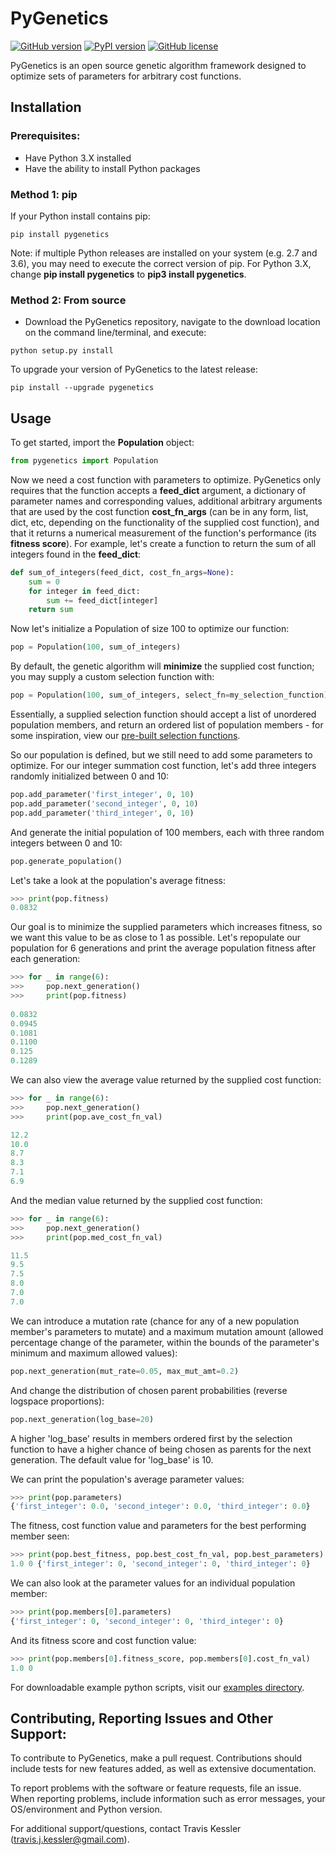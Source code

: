 # PyGenetics

[![GitHub version](https://badge.fury.io/gh/tjkessler%2FPyGenetics.svg)](https://badge.fury.io/gh/tjkessler%2FPyGenetics)
[![PyPI version](https://badge.fury.io/py/pygenetics.svg)](https://badge.fury.io/py/pygenetics)
[![GitHub license](https://img.shields.io/badge/license-MIT-blue.svg)](https://raw.githubusercontent.com/TJKessler/PyGenetics/master/LICENSE.txt)

PyGenetics is an open source genetic algorithm framework designed to optimize sets of parameters for arbitrary cost functions.

## Installation
### Prerequisites:
- Have Python 3.X installed
- Have the ability to install Python packages

### Method 1: pip
If your Python install contains pip:
```
pip install pygenetics
```
Note: if multiple Python releases are installed on your system (e.g. 2.7 and 3.6), you may need to execute the correct version of pip. For Python 3.X, change **pip install pygenetics** to **pip3 install pygenetics**.

### Method 2: From source
- Download the PyGenetics repository, navigate to the download location on the command line/terminal, and execute:
```
python setup.py install
```

To upgrade your version of PyGenetics to the latest release:
```
pip install --upgrade pygenetics
```

## Usage
To get started, import the **Population** object:
```python
from pygenetics import Population
```
Now we need a cost function with parameters to optimize. PyGenetics only requires that the function accepts a **feed_dict** argument, a dictionary of parameter names and corresponding values, additional arbitrary arguments that are used by the cost function **cost_fn_args** (can be in any form, list, dict, etc, depending on the functionality of the supplied cost function), and that it returns a numerical measurement of the function's performance (its **fitness score**). For example, let's create a function to return the sum of all integers found in the **feed_dict**:
```python
def sum_of_integers(feed_dict, cost_fn_args=None):
    sum = 0
    for integer in feed_dict:
        sum += feed_dict[integer]
    return sum
```
Now let's initialize a Population of size 100 to optimize our function:
```python
pop = Population(100, sum_of_integers)
```
By default, the genetic algorithm will **minimize** the supplied cost function; you may supply a custom selection function with:
```python
pop = Population(100, sum_of_integers, select_fn=my_selection_function)
```
Essentially, a supplied selection function should accept a list of unordered population members, and return an ordered list of population members - for some inspiration, view our [pre-built selection functions](https://github.com/tjkessler/PyGenetics/blob/master/pygenetics/selection_functions.py).

So our population is defined, but we still need to add some parameters to optimize. For our integer summation cost function, let's add three integers randomly initialized between 0 and 10:
```python
pop.add_parameter('first_integer', 0, 10)
pop.add_parameter('second_integer', 0, 10)
pop.add_parameter('third_integer', 0, 10)
```
And generate the initial population of 100 members, each with three random integers between 0 and 10:
```python
pop.generate_population()
```
Let's take a look at the population's average fitness:
```python
>>> print(pop.fitness)
0.0832
```
Our goal is to minimize the supplied parameters which increases fitness, so we want this value to be as close to 1 as possible. Let's repopulate our population for 6 generations and print the average population fitness after each generation:
```python
>>> for _ in range(6):
>>>     pop.next_generation()
>>>     print(pop.fitness)
    
0.0832
0.0945
0.1081
0.1100
0.125
0.1289
```

We can also view the average value returned by the supplied cost function:
```python
>>> for _ in range(6):
>>>     pop.next_generation()
>>>     print(pop.ave_cost_fn_val)

12.2
10.0
8.7
8.3
7.1
6.9
```

And the median value returned by the supplied cost function:
```python
>>> for _ in range(6):
>>>     pop.next_generation()
>>>     print(pop.med_cost_fn_val)

11.5
9.5
7.5
8.0
7.0
7.0
```

We can introduce a mutation rate (chance for any of a new population member's parameters to mutate) and a maximum mutation amount (allowed percentage change of the parameter, within the bounds of the parameter's minimum and maximum allowed values):
```python
pop.next_generation(mut_rate=0.05, max_mut_amt=0.2)
```
And change the distribution of chosen parent probabilities (reverse logspace proportions):
```python
pop.next_generation(log_base=20)
```
A higher 'log_base' results in members ordered first by the selection function to have a higher chance of being chosen as parents for the next generation. The default value for 'log_base' is 10.

We can print the population's average parameter values:
```python
>>> print(pop.parameters)
{'first_integer': 0.0, 'second_integer': 0.0, 'third_integer': 0.0}
```

The fitness, cost function value and parameters for the best performing member seen:
```python
>>> print(pop.best_fitness, pop.best_cost_fn_val, pop.best_parameters)
1.0 0 {'first_integer': 0, 'second_integer': 0, 'third_integer': 0}
```

We can also look at the parameter values for an individual population member:
```python
>>> print(pop.members[0].parameters)
{'first_integer': 0, 'second_integer': 0, 'third_integer': 0}
```
And its fitness score and cost function value:
```python
>>> print(pop.members[0].fitness_score, pop.members[0].cost_fn_val)
1.0 0
```
For downloadable example python scripts, visit our [examples directory](https://github.com/tjkessler/PyGenetics/tree/master/examples).

## Contributing, Reporting Issues and Other Support:

To contribute to PyGenetics, make a pull request. Contributions should include tests for new features added, as well as extensive documentation.

To report problems with the software or feature requests, file an issue. When reporting problems, include information such as error messages, your OS/environment and Python version.

For additional support/questions, contact Travis Kessler (travis.j.kessler@gmail.com).
